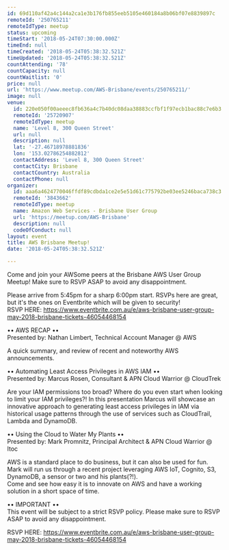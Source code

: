 ```yaml
---
id: 69d110af42a4c144a2ca1e3b176fb855eeb5105e460184a8b06bf07e8839897c
remoteId: '250765211'
remoteIdType: meetup
status: upcoming
timeStart: '2018-05-24T07:30:00.000Z'
timeEnd: null
timeCreated: '2018-05-24T05:38:32.521Z'
timeUpdated: '2018-05-24T05:38:32.521Z'
countAttending: '78'
countCapacity: null
countWaitlist: '0'
price: null
url: 'https://www.meetup.com/AWS-Brisbane/events/250765211/'
image: null
venue:
  id: 220e050f00aeeec8fb636a4c7b40dc08daa38883ccfbf1f97ecb1bac88c7e6b3
  remoteId: '25720907'
  remoteIdType: meetup
  name: 'Level 8, 300 Queen Street'
  url: null
  description: null
  lat: '-27.46718978881836'
  lon: '153.02786254882812'
  contactAddress: 'Level 8, 300 Queen Street'
  contactCity: Brisbane
  contactCountry: Australia
  contactPhone: null
organizer:
  id: aaa6a4624770046ffdf89cdbda1ce2e5e51d61c775792be03ee5246baca738c3
  remoteId: '3843662'
  remoteIdType: meetup
  name: Amazon Web Services - Brisbane User Group
  url: 'https://meetup.com/AWS-Brisbane'
  description: null
  codeOfConduct: null
layout: event
title: AWS Brisbane Meetup!
date: '2018-05-24T05:38:32.521Z'

---
```

<p>Come and join your AWSome peers at the Brisbane AWS User Group Meetup! Make sure to RSVP ASAP to avoid any disappointment.</p> <p>Please arrive from 5:45pm for a sharp 6:00pm start. RSVPs here are great, but it's the ones on Eventbrite which will be given to security!<br/>RSVP HERE: <a href="https://www.eventbrite.com.au/e/aws-brisbane-user-group-may-2018-brisbane-tickets-46054468154" class="linkified">https://www.eventbrite.com.au/e/aws-brisbane-user-group-may-2018-brisbane-tickets-46054468154</a></p> <p>•• AWS RECAP ••<br/>Presented by: Nathan Limbert, Technical Account Manager @ AWS</p> <p>A quick summary, and review of recent and noteworthy AWS announcements.</p> <p>•• Automating Least Access Privileges in AWS IAM ••<br/>Presented by: Marcus Rosen, Consultant &amp; APN Cloud Warrior @ CloudTrek</p> <p>Are your IAM permissions too broad? Where do you even start when looking to limit your IAM privileges?! In this presentation Marcus will showcase an innovative approach to generating least access privileges in IAM via historical usage patterns through the use of services such as CloudTrail, Lambda and DynamoDB.</p> <p>•• Using the Cloud to Water My Plants ••<br/>Presented by: Mark Promnitz, Principal Architect &amp; APN Cloud Warrior @ Itoc</p> <p>AWS is a standard place to do business, but it can also be used for fun. Mark will run us through a recent project leveraging AWS IoT, Cognito, S3, DynamoDB, a sensor or two and his plants(?!).<br/>Come and see how easy it is to innovate on AWS and have a working solution in a short space of time.</p> <p>•• IMPORTANT ••<br/>This event will be subject to a strict RSVP policy. Please make sure to RSVP ASAP to avoid any disappointment.</p> <p>RSVP HERE: <a href="https://www.eventbrite.com.au/e/aws-brisbane-user-group-may-2018-brisbane-tickets-46054468154" class="linkified">https://www.eventbrite.com.au/e/aws-brisbane-user-group-may-2018-brisbane-tickets-46054468154</a></p>

